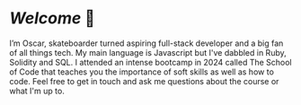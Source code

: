# _Welcome_ 🖖  
I’m Oscar, skateboarder turned aspiring full-stack developer and a big fan of all things tech. My main language is Javascript but I've dabbled in Ruby, Solidity and SQL. I attended an intense bootcamp in 2024 called The School of Code that teaches you the importance of soft skills as well as how to code. Feel free to get in touch and ask me questions about the course or what I'm up to.
